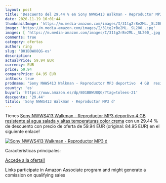 ```yaml
---
layout: post
title: 'Descuento del 29.44 % en Sony NWWS413 Walkman - Reproductor MP3 d'
date: 2020-11-19 16:01:44
thumbnailImage: 'https://m.media-amazon.com/images/I/31tg2rBe2ML._SL200_.jpg'
image: 'https://m.media-amazon.com/images/I/31tg2rBe2ML._SL200_.jpg'
images: [ 'https://m.media-amazon.com/images/I/31tg2rBe2ML._SL200_.jpg' ]
comments: true
category: ofertas
author: ring
slug: 'B01BBWU8QG-es'
description:
actualPrice: 59.94 EUR
currency: EUR
price: 59.94
comparePrice: 84.95 EUR
inStock: true
prodname: 'Sony NWWS413 Walkman - Reproductor MP3 deportivo  4 GB  resistente al agua salada y altas temperaturas   color crema'
country: 'es'
buyurl: 'https://www.amazon.es/dp/B01BBWU8QG/?tag=tolees-21'
descuento: '29.44'
titulo: 'Sony NWWS413 Walkman - Reproductor MP3 d'
---
```


Tienes [Sony NWWS413 Walkman - Reproductor MP3 deportivo  4 GB  resistente al agua salada y altas temperaturas   color crema](https://www.amazon.es/dp/B01BBWU8QG/?tag=tolees-21) con un 29.44 % de descuento con precio de oferta de 59.94 EUR (original: 84.95 EUR) en el siguiente enlace!

[![Sony NWWS413 Walkman - Reproductor MP3 d](https://m.media-amazon.com/images/I/31tg2rBe2ML._SL200_.jpg)](https://www.amazon.es/dp/B01BBWU8QG/?tag=tolees-21)

Características principales:


[Accede a la oferta!!](https://www.amazon.es/dp/B01BBWU8QG/?tag=tolees-21)

Links participate in Amazon Associate program and might generate a comission on qualifying sales


